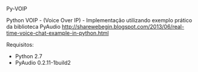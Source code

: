 Py-VOIP

Python VOIP - (Voice Over IP)
    - Implementação utilizando exemplo prático da biblioteca PyAudio
      http://sharewebegin.blogspot.com/2013/06/real-time-voice-chat-example-in-python.html

Requisitos: 
- Python 2.7
- PyAudio 0.2.11-1build2
